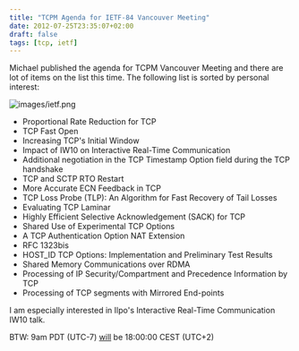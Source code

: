 ```yaml
---
title: "TCPM Agenda for IETF-84 Vancouver Meeting"
date: 2012-07-25T23:35:07+02:00
draft: false
tags: [tcp, ietf]
---
```


Michael published the agenda for TCPM Vancouver Meeting and there are lot of
items on the list this time. The following list is sorted by personal interest:


![images/ietf.png](images/ietf.png)
* Proportional Rate Reduction for TCP
* TCP Fast Open
* Increasing TCP's Initial Window
* Impact of IW10 on Interactive Real-Time Communication
* Additional negotiation in the TCP Timestamp Option field during the TCP handshake
* TCP and SCTP RTO Restart
* More Accurate ECN Feedback in TCP
* TCP Loss Probe (TLP): An Algorithm for Fast Recovery of Tail Losses
* Evaluating TCP Laminar
* Highly Efficient Selective Acknowledgement (SACK) for TCP
* Shared Use of Experimental TCP Options
* A TCP Authentication Option NAT Extension
* RFC 1323bis
* HOST\_ID TCP Options: Implementation and Preliminary Test Results
* Shared Memory Communications over RDMA
* Processing of IP Security/Compartment and Precedence Information by TCP
* Processing of TCP segments with Mirrored End-points


I am especially interested in Ilpo's Interactive Real-Time Communication IW10 talk.


BTW: 9am PDT (UTC-7) [will](http://www.timeanddate.com) be 18:00:00 CEST (UTC+2)


